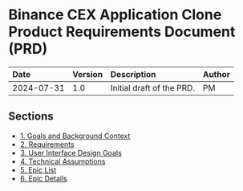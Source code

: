 # Binance CEX Application Clone Product Requirements Document (PRD)

| Date       | Version | Description                 | Author |
| :--------- | :------ | :-------------------------- | :----- |
| 2024-07-31 | 1.0     | Initial draft of the PRD. | PM     |

## Sections

- [1. Goals and Background Context](./1-goals-and-background-context.md)
- [2. Requirements](./2-requirements.md)
- [3. User Interface Design Goals](./3-user-interface-design-goals.md)
- [4. Technical Assumptions](./4-technical-assumptions.md)
- [5. Epic List](./5-epic-list.md)
- [6. Epic Details](./6-epic-details.md)